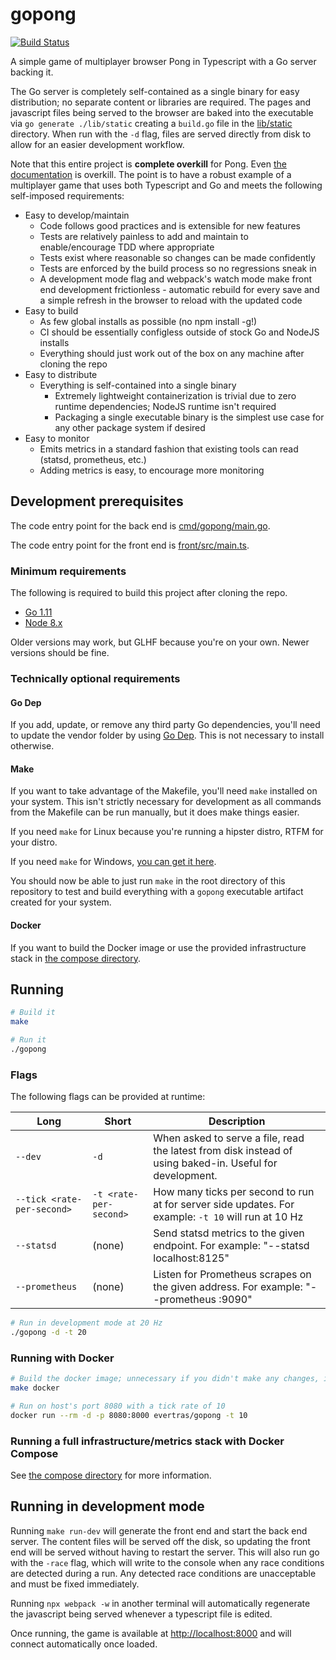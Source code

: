 # gopong

[![Build Status](https://travis-ci.org/Evertras/gopong.svg?branch=master)](https://travis-ci.org/Evertras/gopong)

A simple game of multiplayer browser Pong in Typescript with a Go server backing it.

The Go server is completely self-contained as a single binary for easy distribution; no separate
content or libraries are required.  The pages and javascript files being served to the browser are baked into
the executable via `go generate ./lib/static` creating a `build.go` file in the [lib/static](lib/static)
directory.  When run with the `-d` flag, files are served directly from disk to allow for an easier
development workflow.

Note that this entire project is **complete overkill** for Pong.  Even [the documentation](docs/) is overkill.
The point is to have a robust example of a multiplayer game that uses both Typescript and Go and
meets the following self-imposed requirements:

* Easy to develop/maintain
  * Code follows good practices and is extensible for new features
  * Tests are relatively painless to add and maintain to enable/encourage TDD where appropriate
  * Tests exist where reasonable so changes can be made confidently
  * Tests are enforced by the build process so no regressions sneak in
  * A development mode flag and webpack's watch mode make front end development frictionless - automatic rebuild for every save and a simple refresh in the browser to reload with the updated code
* Easy to build
  * As few global installs as possible (no npm install -g!)
  * CI should be essentially configless outside of stock Go and NodeJS installs
  * Everything should just work out of the box on any machine after cloning the repo
* Easy to distribute
  * Everything is self-contained into a single binary
    * Extremely lightweight containerization is trivial due to zero runtime dependencies; NodeJS runtime isn't required
    * Packaging a single executable binary is the simplest use case for any other package system if desired
* Easy to monitor
  * Emits metrics in a standard fashion that existing tools can read (statsd, prometheus, etc.)
  * Adding metrics is easy, to encourage more monitoring

## Development prerequisites

The code entry point for the back end is [cmd/gopong/main.go](cmd/gopong/main.go).

The code entry point for the front end is [front/src/main.ts](front/src/main.ts).

### Minimum requirements

The following is required to build this project after cloning the repo.

* [Go 1.11](https://golang.org/doc/install)
* [Node 8.x](https://nodejs.org/en/)

Older versions may work, but GLHF because you're on your own.  Newer versions should be fine.

### Technically optional requirements

#### Go Dep

If you add, update, or remove any third party Go dependencies, you'll need to update the vendor
folder by using [Go Dep](https://github.com/golang/dep).  This is not necessary to install otherwise.

#### Make

If you want to take advantage of the Makefile, you'll need `make` installed on your system.
This isn't strictly necessary for development as all commands from the Makefile can be run
manually, but it does make things easier.

If you need `make` for Linux because you're running a hipster distro, RTFM for your distro.

If you need `make` for Windows, [you can get it here](http://gnuwin32.sourceforge.net/packages/make.htm).

You should now be able to just run `make` in the root directory of this repository to test and
build everything with a `gopong` executable artifact created for your system.

#### Docker

If you want to build the Docker image or use the provided infrastructure stack in [the compose directory](compose).

## Running

```bash
# Build it
make

# Run it
./gopong
```

### Flags

The following flags can be provided at runtime:

| Long | Short | Description |
|------|-------|-------------|
| `--dev` | `-d` | When asked to serve a file, read the latest from disk instead of using baked-in.  Useful for development. |
| `--tick <rate-per-second>` | `-t <rate-per-second>` | How many ticks per second to run at for server side updates.  For example: `-t 10` will run at 10 Hz |
| `--statsd` | (none) | Send statsd metrics to the given endpoint.  For example: "--statsd localhost:8125" |
| `--prometheus` | (none) | Listen for Prometheus scrapes on the given address.  For example: "--prometheus :9090" |

```bash
# Run in development mode at 20 Hz
./gopong -d -t 20
```

### Running with Docker

```bash
# Build the docker image; unnecessary if you didn't make any changes, image is available on Docker Hub
make docker

# Run on host's port 8080 with a tick rate of 10
docker run --rm -d -p 8080:8000 evertras/gopong -t 10
```

### Running a full infrastructure/metrics stack with Docker Compose

See [the compose directory](compose) for more information.

## Running in development mode

Running `make run-dev` will generate the front end and start the back end server.  The content
files will be served off the disk, so updating the front end will be served without having to
restart the server.  This will also run go with the `-race` flag, which will write to the
console when any race conditions are detected during a run.  Any detected race conditions are
unacceptable and must be fixed immediately.

Running `npx webpack -w` in another terminal will automatically regenerate the javascript being
served whenever a typescript file is edited.

Once running, the game is available at [http://localhost:8000](http://localhost:8000) and will
connect automatically once loaded.
